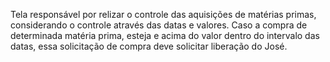 Tela responsável por relizar o controle das aquisições de matérias primas, considerando o controle através das datas e valores.
Caso a compra de determinada matéria prima, esteja e acima do valor dentro do intervalo das datas, essa solicitação de compra deve solicitar liberação do José.
